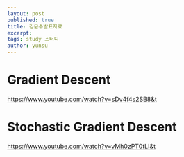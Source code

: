 ```yaml
---
layout: post
published: true
title: 김윤수발표자료
excerpt:
tags: study 스터디
author: yunsu
---
```

# Gradient Descent
https://www.youtube.com/watch?v=sDv4f4s2SB8&t

# Stochastic Gradient Descent
https://www.youtube.com/watch?v=vMh0zPT0tLI&t

